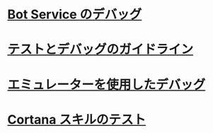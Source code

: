 # [Bot Service のデバッグ](../bot-service-debug-bot.md)
# [テストとデバッグのガイドライン](../v4sdk/bot-builder-testing-debugging.md)
# [エミュレーターを使用したデバッグ](../bot-service-debug-emulator.md)
# [Cortana スキルのテスト](../bot-service-debug-cortana-skill.md)